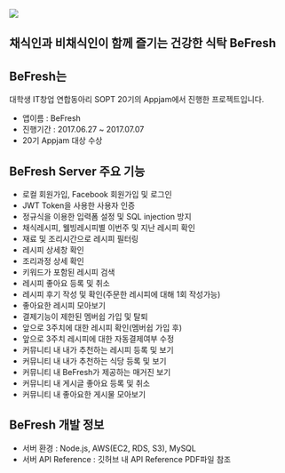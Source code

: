 ![](https://s3.ap-northeast-2.amazonaws.com/befreshrecipes/BeFresh.png)

## 채식인과 비채식인이 함께 즐기는 건강한 식탁 BeFresh
## BeFresh는 
대학생 IT창업 연합동아리 SOPT 20기의 Appjam에서 진행한 프로젝트입니다.

* 앱이름 : BeFresh
* 진행기간 : 2017.06.27 ~ 2017.07.07
* 20기 Appjam 대상 수상

## BeFresh Server 주요 기능

* 로컬 회원가입, Facebook 회원가입 및 로그인
* JWT Token을 사용한 사용자 인증
* 정규식을 이용한 입력폼 설정 및 SQL injection 방지
* 채식레시피, 웰빙레시피별 이번주 및 지난 레시피 확인
* 재료 및 조리시간으로 레시피 필터링
* 레시피 상세창 확인
* 조리과정 상세 확인
* 키워드가 포함된 레시피 검색
* 레시피 좋아요 등록 및 취소
* 레시피 후기 작성 및 확인(주문한 레시피에 대해 1회 작성가능)
* 좋아요한 레시피 모아보기
* 결제기능이 제한된 멤버쉽 가입 및 탈퇴
* 앞으로 3주치에 대한 레시피 확인(멤버쉽 가입 후)
* 앞으로 3주치 레시피에 대한 자동결제여부 수정
* 커뮤니티 내 내가 추천하는 레시피 등록 및 보기
* 커뮤니티 내 내가 추천하는 식당 등록 및 보기
* 커뮤니티 내 BeFresh가 제공하는 매거진 보기
* 커뮤니티 내 게시글 좋아요 등록 및 취소
* 커뮤니티 내 좋아요한 게시물 모아보기

## BeFresh 개발 정보
* 서버 환경 : Node.js, AWS(EC2, RDS, S3), MySQL
* 서버 API Reference : 깃허브 내 API Reference PDF파일 참조
